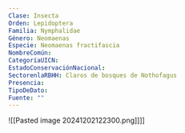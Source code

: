 ```yaml
---
Clase: Insecta
Orden: Lepidoptera
Familia: Nymphalidae
Género: Neomaenas
Especie: Neomaenas fractifascia
NombreComún: 
CategoríaUICN: 
EstadoConservaciónNacional: 
SectorenlaRBHH: Claros de bosques de Nothofagus
Presencia: 
TipoDeDato: 
Fuente: ""
---
```

![[Pasted image 20241202122300.png]]]]